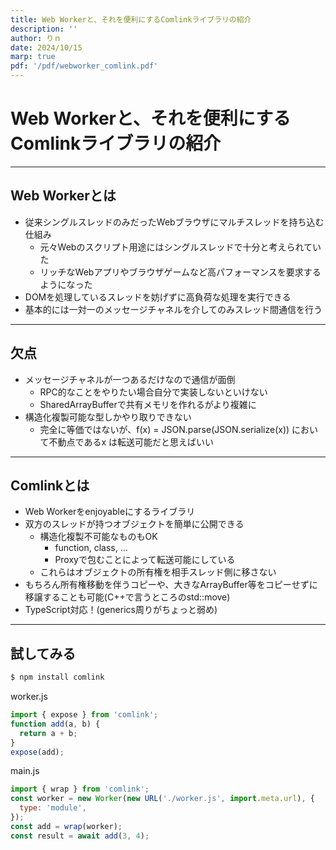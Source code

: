 ```yaml
---
title: Web Workerと、それを便利にするComlinkライブラリの紹介
description: ''
author: りｎ
date: 2024/10/15
marp: true
pdf: '/pdf/webworker_comlink.pdf'
---
```


# Web Workerと、それを便利にするComlinkライブラリの紹介

---

## Web Workerとは

- 従来シングルスレッドのみだったWebブラウザにマルチスレッドを持ち込む仕組み
  - 元々Webのスクリプト用途にはシングルスレッドで十分と考えられていた
  - リッチなWebアプリやブラウザゲームなど高パフォーマンスを要求するようになった
- DOMを処理しているスレッドを妨げずに高負荷な処理を実行できる
- 基本的には一対一のメッセージチャネルを介してのみスレッド間通信を行う

---

## 欠点

- メッセージチャネルが一つあるだけなので通信が面倒
  - RPC的なことをやりたい場合自分で実装しないといけない
  - SharedArrayBufferで共有メモリを作れるがより複雑に
- 構造化複製可能な型しかやり取りできない
  - 完全に等価ではないが、f(x) = JSON.parse(JSON.serialize(x)) において不動点であるx は転送可能だと思えばいい

---

## Comlinkとは

- Web Workerをenjoyableにするライブラリ
- 双方のスレッドが持つオブジェクトを簡単に公開できる
  - 構造化複製不可能なものもOK
    - function, class, ...
    - Proxyで包むことによって転送可能にしている
  - これらはオブジェクトの所有権を相手スレッド側に移さない
- もちろん所有権移動を伴うコピーや、大きなArrayBuffer等をコピーせずに移譲することも可能(C++で言うところのstd::move)
- TypeScript対応！(generics周りがちょっと弱め)

---

## 試してみる

```bash
$ npm install comlink
```

worker.js

```js
import { expose } from 'comlink';
function add(a, b) {
  return a + b;
}
expose(add);
```

main.js

```js
import { wrap } from 'comlink';
const worker = new Worker(new URL('./worker.js', import.meta.url), {
  type: 'module',
});
const add = wrap(worker);
const result = await add(3, 4);
```
